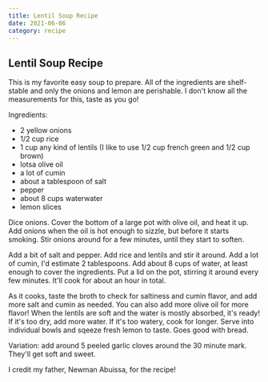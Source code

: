 ```yaml
---
title: Lentil Soup Recipe
date: 2021-06-06
category: recipe
---
```

## Lentil Soup Recipe

This is my favorite easy soup to prepare.
All of the ingredients are shelf-stable and only the onions and lemon are perishable.
I don't know all the measurements for this, taste as you go!

Ingredients:

- 2 yellow onions
- 1/2 cup rice
- 1 cup any kind of lentils (I like to use 1/2 cup french green and 1/2 cup brown)
- lotsa olive oil
- a lot of cumin
- about a tablespoon of salt
- pepper
- about 8 cups waterwater
- lemon slices

Dice onions. Cover the bottom of a large pot with olive oil, and heat it up.
Add onions when the oil is hot enough to sizzle, but before it starts smoking.
Stir onions around for a few minutes, until they start to soften.

Add a bit of salt and pepper.
Add rice and lentils and stir it around.
Add a lot of cumin, I'd estimate 2 tablespoons.
Add about 8 cups of water, at least enough to cover the ingredients.
Put a lid on the pot, stirring it around every few minutes.
It'll cook for about an hour in total.

As it cooks, taste the broth to check for saltiness and cumin flavor, and add more salt and cumin as needed.
You can also add more olive oil for more flavor!
When the lentils are soft and the water is mostly absorbed, it's ready!
If it's too dry, add more water. If it's too watery, cook for longer.
Serve into individual bowls and sqeeze fresh lemon to taste. Goes good with bread.

Variation: add around 5 peeled garlic cloves around the 30 minute mark. They'll get soft and sweet.

I credit my father, Newman Abuissa, for the recipe!
